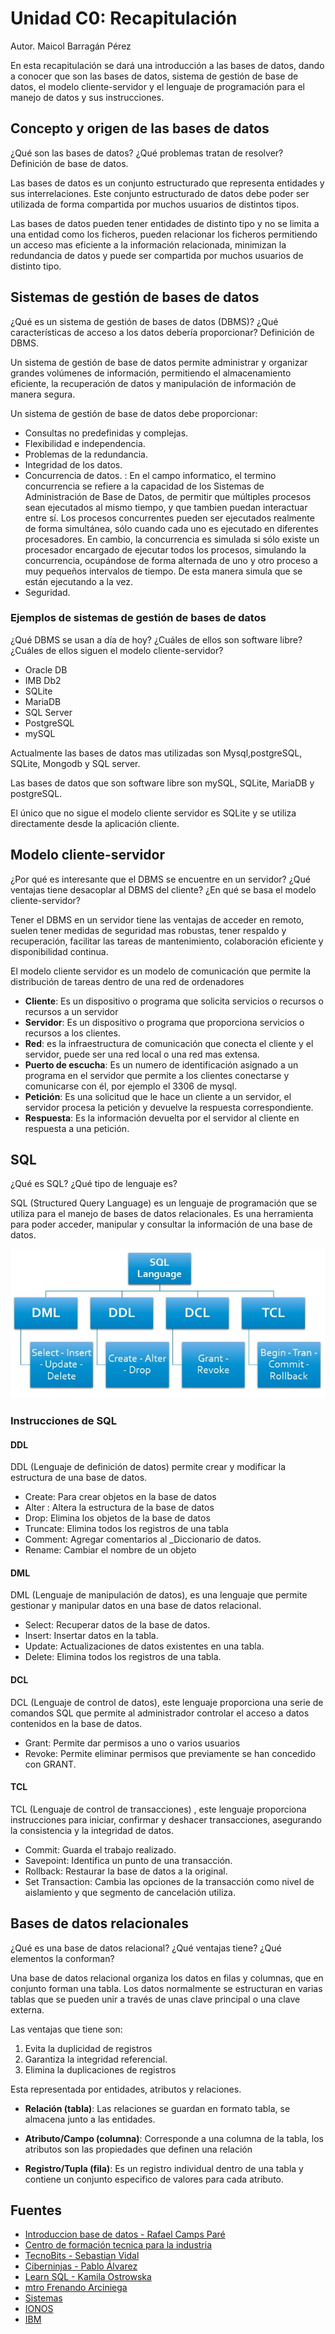 # Unidad C0: Recapitulación

Autor. Maicol Barragán Pérez

En esta recapitulación se dará una introducción a las bases de datos, dando a conocer que son las bases de datos, sistema de gestión de base de datos, el modelo cliente-servidor y el lenguaje de programación para el manejo de datos y sus instrucciones.

## Concepto y origen de las bases de datos
¿Qué son las bases de datos? ¿Qué problemas tratan de resolver? Definición de base de datos.

Las bases de datos es un conjunto estructurado que representa entidades y sus interrelaciones. Este conjunto estructurado de datos debe poder ser utilizada de forma compartida por muchos usuarios de distintos tipos.

Las bases de datos pueden tener entidades de distinto tipo y no se limita a una entidad como los ficheros, pueden relacionar los ficheros permitiendo un acceso mas eficiente a la información relacionada, minimizan la redundancia de datos y puede ser compartida por muchos usuarios de distinto tipo.

## Sistemas de gestión de bases de datos
¿Qué es un sistema de gestión de bases de datos (DBMS)? ¿Qué características de acceso a los datos debería proporcionar? Definición de DBMS.

Un sistema de gestión de base de datos permite  administrar y organizar grandes volúmenes de información, permitiendo el almacenamiento eficiente, la recuperación de datos y manipulación de información de manera segura.

Un sistema de gestión de base de datos debe proporcionar:
- Consultas no predefinidas y complejas.
- Flexibilidad e independencia.
- Problemas de la redundancia.
- Integridad de los datos.
- Concurrencia de datos. : En el campo informatico, el termino concurrencia se refiere a la capacidad de los Sistemas de Administración de Base de Datos, de permitir que múltiples procesos sean ejecutados al mismo tiempo, y que tambien puedan interactuar entre sí.
Los procesos concurrentes pueden ser ejecutados realmente de forma simultánea, sólo cuando cada uno es ejecutado en diferentes procesadores. En cambio, la concurrencia es simulada si sólo existe un procesador encargado de ejecutar todos  los procesos, simulando la concurrencia, ocupándose de forma alternada de uno y otro proceso a muy pequeños intervalos de tiempo. De esta manera simula que se están ejecutando a la vez. 
- Seguridad.

### Ejemplos de sistemas de gestión de bases de datos
¿Qué DBMS se usan a día de hoy? ¿Cuáles de ellos son software libre? ¿Cuáles de ellos siguen el modelo cliente-servidor?
* Oracle DB
* IMB Db2
* SQLite
* MariaDB
* SQL Server
* PostgreSQL
* mySQL

Actualmente las bases de datos mas utilizadas son Mysql,postgreSQL, SQLite, Mongodb y SQL server.

Las bases de datos que son software libre son mySQL, SQLite, MariaDB y postgreSQL.

El único que no sigue el modelo cliente servidor es SQLite y se utiliza directamente desde la aplicación cliente.

## Modelo cliente-servidor
¿Por qué es interesante que el DBMS se encuentre en un servidor? ¿Qué ventajas tiene desacoplar al DBMS del cliente? ¿En qué se basa el modelo cliente-servidor?

Tener el DBMS en un servidor tiene las ventajas de acceder en remoto, suelen tener medidas de seguridad mas robustas, tener respaldo y recuperación, facilitar las tareas de mantenimiento, colaboración eficiente y disponibilidad continua.

El modelo cliente servidor es un modelo de comunicación que permite la distribución de tareas dentro de una red de ordenadores



* __Cliente__: Es un dispositivo o programa que solicita servicios o recursos o recursos a un servidor
* __Servidor__: Es un dispositivo o programa que proporciona servicios o recursos a los clientes.
* __Red__: es la infraestructura de comunicación que conecta el cliente y el servidor, puede ser una red local o una red mas extensa.
* __Puerto de escucha__: Es un numero de identificación asignado a un programa en el servidor que permite a los clientes conectarse y comunicarse con él, por ejemplo el 3306 de mysql.
* __Petición__: Es una solicitud que le hace un cliente a un servidor, el servidor procesa la petición y devuelve la respuesta correspondiente.
* __Respuesta__: Es la información devuelta por el servidor al cliente en respuesta a una petición.

## SQL
¿Qué es SQL? ¿Qué tipo de lenguaje es?

SQL (Structured Query Language) es un lenguaje de programación que se utiliza para el manejo de bases de datos relacionales.
Es una herramienta para poder acceder, manipular y consultar la información de una base de datos.

![imagen instrucciones sql](img.jpg)
### Instrucciones de SQL
#### DDL
DDL (Lenguaje de definición de datos) permite crear y modificar la estructura de una base de datos.
- Create: Para crear objetos en la base de datos
- Alter : Altera la estructura de la base de datos
- Drop: Elimina los objetos de la base de datos
- Truncate: Elimina todos los registros de una tabla
- Comment: Agregar comentarios al _Diccionario de datos.
- Rename: Cambiar  el nombre de un objeto
#### DML
DML (Lenguaje de manipulación de datos), es una lenguaje que permite gestionar y manipular datos en una base de datos relacional.
- Select: Recuperar datos de la base de datos.
- Insert: Insertar datos en la tabla.
- Update: Actualizaciones de datos existentes en una tabla.
- Delete: Elimina todos los registros de una tabla.
#### DCL
DCL (Lenguaje de control de datos), este lenguaje proporciona una serie de comandos SQL que permite al administrador controlar el acceso a datos contenidos en la base de datos.
- Grant: Permite dar permisos a uno o varios usuarios
- Revoke: Permite eliminar permisos que previamente se han concedido con GRANT.
#### TCL
TCL (Lenguaje de control de transacciones) , este lenguaje proporciona instrucciones para iniciar, confirmar y deshacer transacciones, asegurando la consistencia y la integridad de datos.
- Commit: Guarda el trabajo realizado.
- Savepoint: Identifica un punto de una transacción.
- Rollback: Restaurar la base de datos a la original.
- Set Transaction: Cambia las opciones de la transacción como nivel de aislamiento y que segmento de cancelación utiliza.
## Bases de datos relacionales
¿Qué es una base de datos relacional? ¿Qué ventajas tiene? ¿Qué elementos la conforman?

Una base de datos relacional organiza los datos en filas y columnas, que en conjunto forman una tabla. Los datos normalmente se estructuran en varias tablas que se pueden unir a través de unas clave principal o una clave externa.

Las ventajas que tiene son:
1. Evita la duplicidad de registros
2. Garantiza la integridad referencial.
3. Elimina la duplicaciones de registros


Esta representada por entidades, atributos y relaciones.

* __Relación (tabla)__: Las relaciones se guardan en formato tabla, se almacena junto a las entidades.
* __Atributo/Campo (columna)__: Corresponde a una columna de la tabla, los atributos son las propiedades que definen una relación

* __Registro/Tupla (fila)__: Es un registro individual dentro de una tabla y contiene un conjunto especifico de valores para cada atributo.

## Fuentes

- [Introduccion base de datos - Rafael Camps Paré](https://www.uoc.edu/pdf/masters/oficiales/img/913.pdf)
- [Centro de formación tecnica para la industria](https://www.cursosaula21.com/que-es-sql/)
- [TecnoBits - Sebastian Vidal](https://tecnobits.com/que-es-un-sistema-de-gestion-de-bases-de-datos-sgbd/)
- [Ciberninjas - Pablo Álvarez](https://ciberninjas.com/software-bases-datos-codigo-abierto/)
- [Learn SQL - Kamila Ostrowska](https://learnsql.es/blog/las-bases-de-datos-mas-populares-en-2023/#:~:text=Comparaci%C3%B3n%20de%20las%205%20principales%20bases%20de%20datos,Microsoft%20SQL%20Server%20...%205%205.%20MongoDB%20)
- [mtro Frenando Arciniega](https://fernandoarciniega.com/sentencias-sql-ddl-dml-dcl-y-tcl/#:~:text=SENTENCIAS%20SQL%20%28DDL%2C%20DML%2C%20DCL%20Y%20TCL%29%20En,uno%20de%20ellos%20y%20en%20qu%C3%A9%20se%20diferencian%3A)
- [Sistemas](https://sistemas.com/red-cliente-servidor.php)
- [IONOS](https://www.ionos.mx/digitalguide/servidores/know-how/modelo-cliente-servidor/)
- [IBM](https://www.ibm.com/mx-es/topics/relational-databases)
